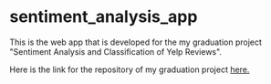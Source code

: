 # sentiment_analysis_app
This is the web app that is developed for the my graduation project "Sentiment Analysis and Classification of Yelp Reviews".

Here is the link for the repository of my graduation project [here.](https://github.com/Popusa/sentiment-analysis-yelp)
